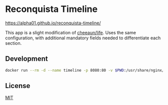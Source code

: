 # Reconquista Timeline

https://alpha01.github.io/reconquista-timeline/

This app is a slight modification of [cheeaun/life](https://github.com/cheeaun/life). Uses the same configuration, with additional mandatory fields needed to differentiate each section.

Development
-----------

```bash
docker run --rm -d --name timeline -p 8080:80 -v $PWD:/usr/share/nginx/html nginx:1.21.6-alpine
```

License
-------

[MIT](http://cheeaun.mit-license.org/)
